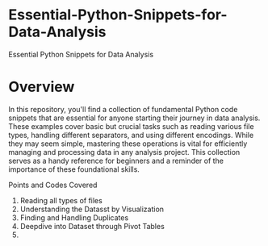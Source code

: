 # Essential-Python-Snippets-for-Data-Analysis
Essential Python Snippets for Data Analysis


# Overview
In this repository, you'll find a collection of fundamental Python code snippets that are essential for anyone starting their journey in data analysis. These examples cover basic but crucial tasks such as reading various file types, handling different separators, and using different encodings. While they may seem simple, mastering these operations is vital for efficiently managing and processing data in any analysis project. This collection serves as a handy reference for beginners and a reminder of the importance of these foundational skills.

Points and Codes Covered
1. Reading all types of files
2. Understanding the Datasst by Visualization
3. Finding and Handling Duplicates
4. Deepdive into Dataset through Pivot Tables
5. 

